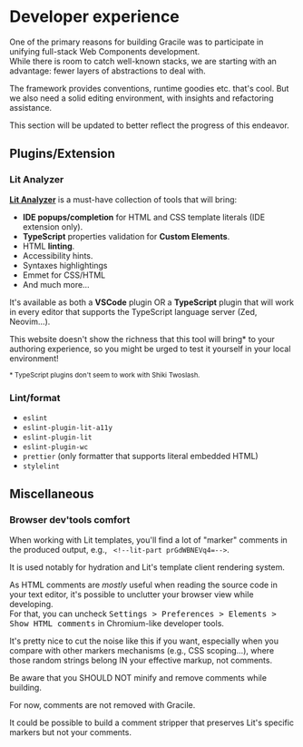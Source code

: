 # Developer experience

One of the primary reasons for building Gracile was to participate in unifying full-stack Web Components development.  
While there is room to catch well-known stacks, we are starting with an advantage:
fewer layers of abstractions to deal with.

The framework provides conventions, runtime goodies etc. that's cool.
But we also need a solid editing environment, with insights and refactoring assistance.

This section will be updated to better reflect the progress of this endeavor.

## Plugins/Extension

### Lit Analyzer

[**Lit Analyzer**](https://github.com/runem/lit-analyzer) is a must-have collection
of tools that will bring:

- **IDE popups/completion** for HTML and CSS template literals (IDE extension only).
- **TypeScript** properties validation for **Custom Elements**.
- HTML **linting**.
- Accessibility hints.
- Syntaxes highlightings
- Emmet for CSS/HTML
- And much more…

It's available as both a **VSCode** plugin OR a **TypeScript** plugin that will work
in every editor that supports the TypeScript language server (Zed, Neovim…).

This website doesn't show the richness that this tool will bring\* to your
authoring experience, so you might be urged to test it yourself in your local environment!

<small>\* TypeScript plugins don't seem to work with Shiki Twoslash.</small>

### Lint/format

- `eslint`
- `eslint-plugin-lit-a11y`
- `eslint-plugin-lit`
- `eslint-plugin-wc`
- `prettier` (only formatter that supports literal embedded HTML)
- `stylelint`

<!-- ## Environment switching

- `esm-env`, which aligns with Vite behavior. -->

## Miscellaneous

### Browser dev'tools comfort

When working with Lit templates, you'll find a lot of "marker" comments in the
produced output, e.g., ` <!--lit-part prGdWBNEVq4=-->`.

It is used notably for hydration and Lit's template client rendering system.

As HTML comments are _mostly_ useful when reading the source code in your text editor,
it's possible to unclutter your browser view while developing.  
For that, you can uncheck <samp>Settings > Preferences > Elements > Show HTML comments</samp> in Chromium-like developer tools.

It's pretty nice to cut the noise like this if you want, especially when
you compare with other markers mechanisms (e.g., CSS scoping…), where
those random strings belong IN your effective markup, not comments.

Be aware that you SHOULD NOT minify and remove comments while building.

For now, comments are not removed with Gracile.

It could be possible to build a comment stripper that preserves Lit's specific markers but not your comments.
